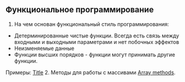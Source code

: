 ## Функциональное программирование

1. На чем основан функциональный стиль программирования:
- Детерминированные чистые функции. Всегда есть связь между входными и выходными параметрами и нет побочных эффектов
- Неизменяемые данные
- Функции высших порядков - функции могут принимать другие функции.

Примеры: [Title](./functional.js)
2. Методы для работы с массивами [Array methods](./arrays.js).